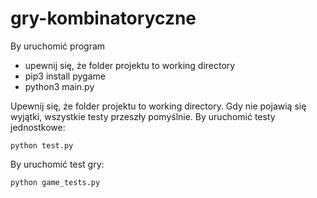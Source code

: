 # gry-kombinatoryczne
By uruchomić program
- upewnij się, że folder projektu to working directory
- pip3 install pygame
- python3 main.py

Upewnij się, że folder projektu to working directory. Gdy nie pojawią się wyjątki, wszystkie testy przeszły pomyślnie. By uruchomić testy jednostkowe:

```
python test.py
```

By uruchomić test gry:
```
python game_tests.py
```